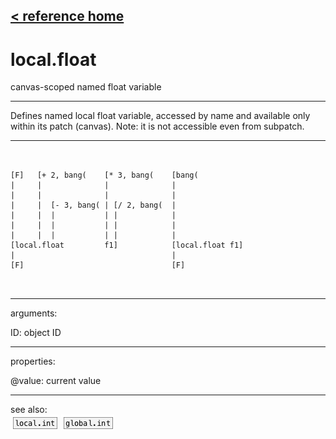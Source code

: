 [< reference home](ceammc_lib.html)
---

# local.float


canvas-scoped named float variable

---

Defines named local float variable, accessed by name and available only within its
            patch (canvas). Note: it is not accessible even from subpatch.<br>


---


```


[F]   [+ 2, bang(    [* 3, bang(    [bang(
|     |              |              |
|     |              |              |
|     |  [- 3, bang( | [/ 2, bang(  |
|     |  |           | |            |
|     |  |           | |            |
|     |  |           | |            |
[local.float         f1]            [local.float f1]
|                                   |
[F]                                 [F]

            
```

---
arguments:

ID: object ID<br>

---
properties:

@value: current
            value<br>

---
see also:<br>
[![local.int](img/object_local.int.png)](local.int.html)
[![global.int](img/object_global.int.png)](global.int.html)
